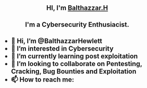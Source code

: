<h2 align="center">HI, I'm <a href="https://instagram.com/an_enchanted_psyche">Balthazzar.H</a></h2>
<h2 align="center">I'm a Cybersecurity Enthusiacist.<h2>


- 👋 Hi, I’m @BalthazzarHewlett
- 👀 I’m interested in Cybersecurity
- 🌱 I’m currently learning post exploitation
- 💞️ I’m looking to collaborate on Pentesting, Cracking, Bug Bounties and Exploitation
- 📫 How to reach me:

<!---
BalthazzarHewlett/BalthazzarHewlett is a ✨ special ✨ repository because its `README.md` (this file) appears on your GitHub profile.
You can click the Preview link to take a look at your changes.
--->
